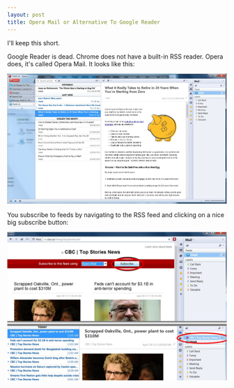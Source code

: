 ```yaml
---
layout: post
title: Opera Mail or Alternative To Google Reader
---
```


I'll keep this short.

Google Reader is dead. Chrome does not have a built-in RSS reader. Opera does, it's called Opera Mail. It looks like this:

![Opera Mail](/images/operaFeeds.jpg)

You subscribe to feeds by navigating to the RSS feed and clicking on a nice big subscribe button:

![Opera Subscribe](/images/operaSubscribe.jpg)


